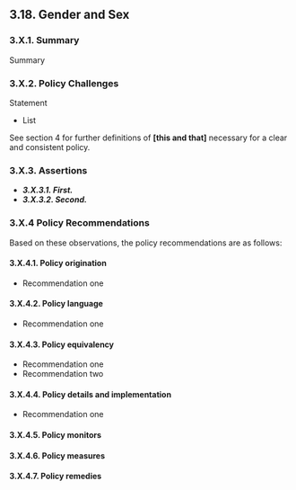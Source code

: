 3.18.  Gender and Sex
--------------------------------------

### 3.X.1.  Summary
Summary

### 3.X.2.  Policy Challenges
Statement

- List

See section 4 for further definitions of **[this and that]** necessary for a clear and consistent policy.

### 3.X.3. Assertions 

-  *__3.X.3.1. First.__*
-  *__3.X.3.2. Second.__*

### 3.X.4  Policy Recommendations
Based on these observations, the policy recommendations are as follows:

#### 3.X.4.1. Policy origination
- Recommendation one

#### 3.X.4.2. Policy language
- Recommendation one

#### 3.X.4.3. Policy equivalency
- Recommendation one
- Recommendation two

#### 3.X.4.4. Policy details and implementation
- Recommendation one

#### 3.X.4.5. Policy monitors 

#### 3.X.4.6. Policy measures

#### 3.X.4.7. Policy remedies
